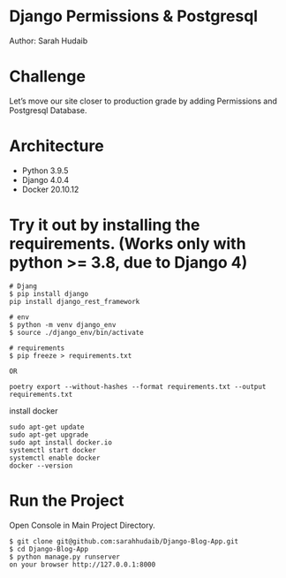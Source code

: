# Django Permissions & Postgresql
Author: Sarah Hudaib

# Challenge
Let’s move our site closer to production grade by adding Permissions and Postgresql Database.

# Architecture
- Python 3.9.5 
- Django 4.0.4
- Docker 20.10.12

# Try it out by installing the requirements. (Works only with python >= 3.8, due to Django 4)
```
# Djang
$ pip install django
pip install django_rest_framework

# env
$ python -m venv django_env
$ source ./django_env/bin/activate

# requirements
$ pip freeze > requirements.txt 

OR

poetry export --without-hashes --format requirements.txt --output requirements.txt
```
install docker
```
sudo apt-get update
sudo apt-get upgrade
sudo apt install docker.io
systemctl start docker
systemctl enable docker
docker --version
```

# Run the Project
Open Console in Main Project Directory.

```
$ git clone git@github.com:sarahhudaib/Django-Blog-App.git
$ cd Django-Blog-App
$ python manage.py runserver
on your browser http://127.0.0.1:8000
```

